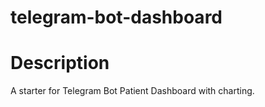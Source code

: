 # telegram-bot-dashboard

# Description
A starter for Telegram Bot Patient Dashboard with charting.


